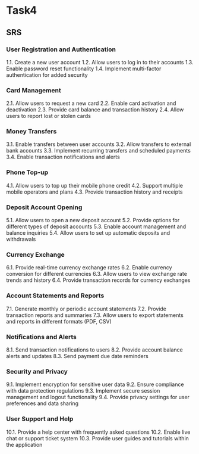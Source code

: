 # Task4
## SRS
### User Registration and Authentication
1.1. Create a new user account
1.2. Allow users to log in to their accounts
1.3. Enable password reset functionality
1.4. Implement multi-factor authentication for added security

### Card Management
2.1. Allow users to request a new card
2.2. Enable card activation and deactivation
2.3. Provide card balance and transaction history
2.4. Allow users to report lost or stolen cards

### Money Transfers
3.1. Enable transfers between user accounts
3.2. Allow transfers to external bank accounts
3.3. Implement recurring transfers and scheduled payments
3.4. Enable transaction notifications and alerts

### Phone Top-up
4.1. Allow users to top up their mobile phone credit
4.2. Support multiple mobile operators and plans
4.3. Provide transaction history and receipts

### Deposit Account Opening
5.1. Allow users to open a new deposit account
5.2. Provide options for different types of deposit accounts
5.3. Enable account management and balance inquiries
5.4. Allow users to set up automatic deposits and withdrawals

### Currency Exchange
6.1. Provide real-time currency exchange rates
6.2. Enable currency conversion for different currencies
6.3. Allow users to view exchange rate trends and history
6.4. Provide transaction records for currency exchanges

### Account Statements and Reports
7.1. Generate monthly or periodic account statements
7.2. Provide transaction reports and summaries
7.3. Allow users to export statements and reports in different formats (PDF, CSV)

### Notifications and Alerts
8.1. Send transaction notifications to users
8.2. Provide account balance alerts and updates
8.3. Send payment due date reminders

### Security and Privacy
9.1. Implement encryption for sensitive user data
9.2. Ensure compliance with data protection regulations
9.3. Implement secure session management and logout functionality
9.4. Provide privacy settings for user preferences and data sharing

### User Support and Help
10.1. Provide a help center with frequently asked questions
10.2. Enable live chat or support ticket system
10.3. Provide user guides and tutorials within the application